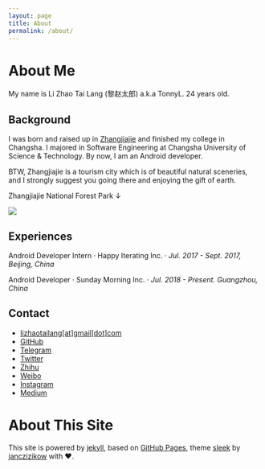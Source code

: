 ```yaml
---
layout: page
title: About
permalink: /about/
---
```


# About Me

My name is Li Zhao Tai Lang (黎赵太郎) a.k.a TonnyL. 24 years old.

## Background

I was born and raised up in [Zhangjiajie](https://en.wikipedia.org/wiki/Zhangjiajie) and finished my college in Changsha. I majored in Software Engineering at Changsha University of Science & Technology. By now, I am an Android developer.

BTW, Zhangjiajie is a tourism city which is of beautiful natural sceneries, and I strongly suggest you going there and enjoying the gift of earth.

Zhangjiajie National Forest Park ↓

![](https://ws4.sinaimg.cn/large/006tNc79gy1g2pok31zpfj30k90btmz2.jpg)

## Experiences
Android Developer Intern · Happy Iterating Inc. · *Jul. 2017 - Sept. 2017, Beijing, China*

Android Developer · Sunday Morning Inc. ·  *Jul. 2018 - Present. Guangzhou, China*

## Contact
+ [lizhaotailang[at]gmail[dot]com](mailto:lizhaotailang@gmail.com)
+ [GitHub](https://github.com/TonnyL)
+ [Telegram](https://t.me/Typesafe)
+ [Twitter](https://twitter.com/TonnyLZTL)
+ [Zhihu](https://www.zhihu.com/people/)
+ [Weibo](https://weibo.com/u/5313690193/)
+ [Instagram](https://www.instagram.com/tonny_lztl/)
+ [Medium](https://medium.com/@TonnyL)

# About This Site
This site is powered by [jekyll](https://github.com/jekyll/jekyll), based on [GitHub Pages](https://pages.github.com/), theme [sleek](https://github.com/janczizikow/sleek) by [janczizikow](https://github.com/janczizikow/) with ❤️.
